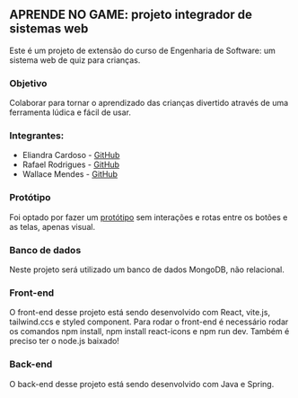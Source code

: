 ## APRENDE NO GAME: projeto integrador de sistemas web
Este é um projeto de extensão do curso de Engenharia de Software: um sistema web de quiz para crianças.

### Objetivo
Colaborar para tornar o aprendizado das crianças divertido através de uma ferramenta lúdica e fácil de usar.

### Integrantes:
- Eliandra Cardoso - [GitHub](https://github.com/ardnaile)
- Rafael Rodrigues - [GitHub](https://github.com/Rafael171022)
- Wallace Mendes - [GitHub](https://github.com/WallaceB2)

### Protótipo
Foi optado por fazer um [protótipo](https://www.canva.com/design/DAF923OVfOs/cohiH9bIFnUcODXOKdJjtA/view?utm_content=DAF923OVfOs&utm_campaign=designshare&utm_medium=link&utm_source=editor) sem interações e rotas entre os botões e as telas, apenas visual.

### Banco de dados
Neste projeto será utilizado um banco de dados MongoDB, não relacional.

### Front-end
O front-end desse projeto está sendo desenvolvido com React, vite.js, tailwind.ccs e styled component. Para rodar o front-end é necessário rodar os comandos npm install, npm install react-icons e npm run dev. Também é preciso ter o node.js baixado!

### Back-end 
O back-end desse projeto está sendo desenvolvido com Java e Spring. 
